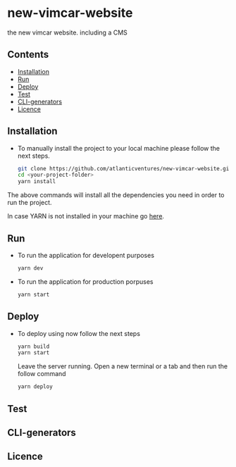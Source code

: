 # new-vimcar-website 
the new vimcar website. including a CMS  

## Contents

- [Installation](#installation)
- [Run](#run)
- [Deploy](#deploy)
- [Test](#test)
- [CLI-generators](#CLI-generators)
- [Licence](#licence)

## Installation
* To manually install the project to your local machine please follow the next steps.
    ``` sh
    git clone https://github.com/atlanticventures/new-vimcar-website.git <your-project-folder> 
    cd <your-project-folder> 
    yarn install
    ```
The above commands will install all the dependencies you need in order to run the project.

In case YARN is not installed in your machine go [here](https://yarnpkg.com/lang/en/docs/install/).

## Run
* To run the application for developent purposes 
    ``` sh
    yarn dev
    ```
* To run the application for production porpuses 
    ``` sh
    yarn start
    ```
## Deploy 
* To deploy using now follow the next steps

    ``` sh
    yarn build
    yarn start
    ```
    Leave the server running.
    Open a new terminal or a tab and then run the follow command
    
    ``` sh
    yarn deploy
    ```
 
## Test 
 
## CLI-generators

## Licence